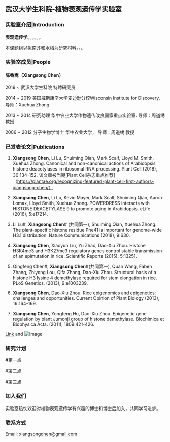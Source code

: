 ## 武汉大学生科院-植物表观遗传学实验室


### 实验室介绍|Introduction

**表观遗传学**。。。。。。

本课题组以拟南芥和水稻为研究材料。。。

### 实验室成员|People

#### 陈香嵩（Xiangsong Chen）


2019 ~       武汉大学生科院 特聘研究员

2014 ~ 	2019	美国威斯康辛大学麦迪逊分校Wisconsin Institute for Discovery. 导师：Xuehua Zhong

2013 ~ 2014	研究助理	华中农业大学作物遗传改良国家重点实验室. 导师：周道绣 教授

2006 ~ 2012	分子生物学博士	华中农业大学， 导师：周道绣 教授


### 已发表论文|Publications

1. **Xiangsong Chen**, Li Lu, Shuiming Qian, Mark Scalf, Lloyd M. Smith, Xuehua Zhong. Canonical and non-canonical actions of Arabidopsis histone deacetylases in ribosomal RNA processing. Plant Cell (2018), 30:134-152. 
   该文章被当期[Plant Cell杂志重点推荐]（https://plantae.org/recognizing-featured-plant-cell-first-authors-xiangsong-chen/）

2. **Xiangsong Chen**, Li Lu, Kevin Mayer, Mark Scalf, Shuiming Qian, Aaron Lomax, Lloyd Smith, Xuehua Zhong. POWERDRESS interacts with HISTONE DEACETYLASE 9 to promote aging in Arabidopsis. eLife (2016), 5:e17214.
3. Li Lu#, **Xiangsong Chen**# (共同第一), Shuiming Qian, Xuehua Zhong. The plant-specific histone residue Phe41 is important for genome-wide H3.1 distribution. Nature Communications (2018), 9:630. 
4. **Xiangsong Chen**, Xiaoyun Liu, Yu Zhao, Dao-Xiu Zhou. Histone H3K4me3 and H3K27me3 regulatory genes control stable transmission of an epimutation in rice. Scientific Reports (2015), 5:13251.
5. Qingfeng Chen#, **Xiangsong Chen**#(共同第一), Quan Wang, Faben Zhang, Zhiyong Lou, Qifa Zhang, Dao-Xiu Zhou. Structural basis of a histone H3 lysine 4 demethylase required for stem elongation in rice. PLoS Genetics. (2013), 9:e1003239.   
6.	**Xiangsong Chen**, Dao-Xiu Zhou. Rice epigenomics and epigenetics: challenges and opportunities. Current Opinion of Plant Biology (2013), 16:164-169. 
7.	**Xiangsong Chen**, Yongfeng Hu, Dao-Xiu Zhou. Epigenetic gene regulation by plant Jumonji group of histone demethylase. Biochimica et Biophysica Acta. (2011), 1809:421-426. 

[Link](url) and ![Image](src)

### 研究计划

#第一点

#第二点

#第三点


### 加入我们

实验室热忱欢迎对植物表观遗传学有兴趣的博士和博士后加入，共同学习进步。

### 联系方式
Email: xiangsongchen@gmail.com

